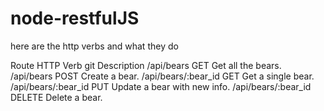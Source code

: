# node-restfulJS

here are the http verbs and what they do

Route	                HTTP Verb           	  git Description
/api/bears	          GET	                    Get all the bears.
/api/bears	          POST	                  Create a bear.
/api/bears/:bear_id	  GET	                    Get a single bear.
/api/bears/:bear_id	  PUT	                    Update a bear with new info.
/api/bears/:bear_id	  DELETE	                Delete a bear.

